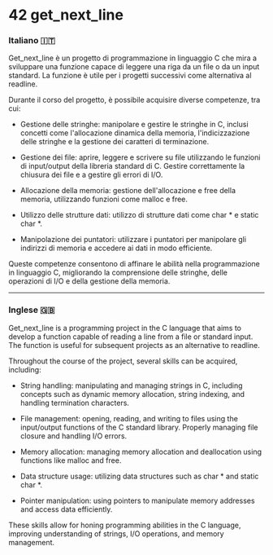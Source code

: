 # 42 get_next_line

<h3> Italiano 🇮🇹</h3>
Get_next_line è un progetto di programmazione in linguaggio C che mira a sviluppare una funzione capace di leggere una riga da un file o da un input standard.
La funzione è utile per i progetti successivi come alternativa al readline.

Durante il corso del progetto, è possibile acquisire diverse competenze, tra cui:

- Gestione delle stringhe: manipolare e gestire le stringhe in C, inclusi concetti come l'allocazione dinamica della memoria, l'indicizzazione delle stringhe e la gestione dei caratteri di terminazione.

- Gestione dei file: aprire, leggere e scrivere su file utilizzando le funzioni di input/output della libreria standard di C. Gestire correttamente la chiusura dei file e a gestire gli errori di I/O.

- Allocazione della memoria: gestione dell'allocazione e free della memoria, utilizzando funzioni come malloc e free.

- Utilizzo delle strutture dati: utilizzo di strutture dati come char * e static char *.

- Manipolazione dei puntatori: utilizzare i puntatori per manipolare gli indirizzi di memoria e accedere ai dati in modo efficiente.

Queste competenze consentono di affinare le abilità nella programmazione in linguaggio C, migliorando la comprensione delle stringhe, delle operazioni di I/O e della gestione della memoria.

-------------------

<h3> Inglese 🇬🇧</h3>

Get_next_line is a programming project in the C language that aims to develop a function capable of reading a line from a file or standard input. The function is useful for subsequent projects as an alternative to readline.

Throughout the course of the project, several skills can be acquired, including:

- String handling: manipulating and managing strings in C, including concepts such as dynamic memory allocation, string indexing, and handling termination characters.

- File management: opening, reading, and writing to files using the input/output functions of the C standard library. Properly managing file closure and handling I/O errors.

- Memory allocation: managing memory allocation and deallocation using functions like malloc and free.

- Data structure usage: utilizing data structures such as char * and static char *.

- Pointer manipulation: using pointers to manipulate memory addresses and access data efficiently.

These skills allow for honing programming abilities in the C language, improving understanding of strings, I/O operations, and memory management.

